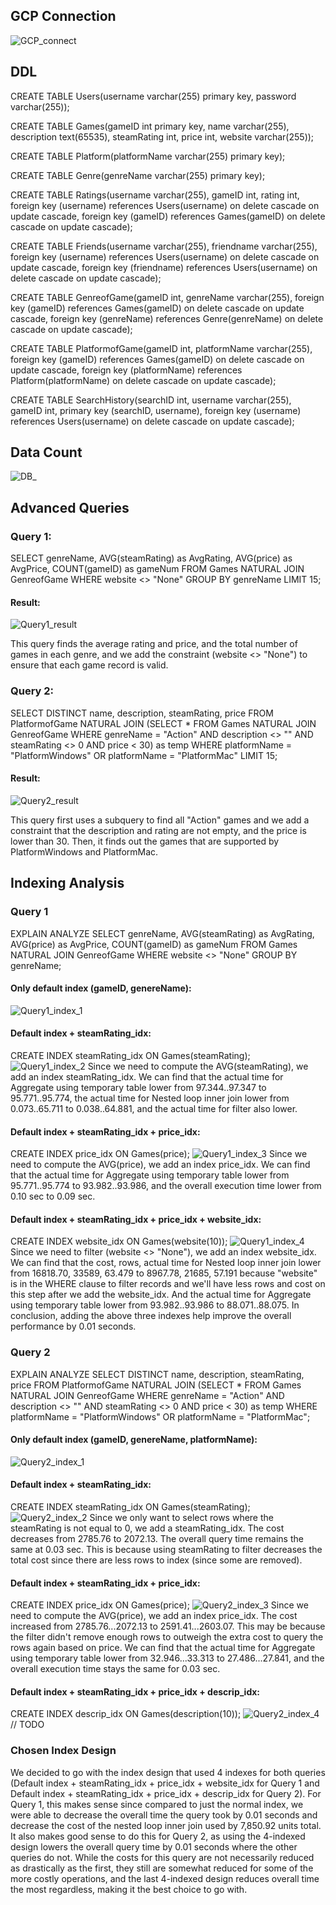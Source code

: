## GCP Connection
![GCP_connect](./figures/DB_connection.jpg)

## DDL
CREATE TABLE Users(username varchar(255) primary key, password varchar(255));

CREATE TABLE Games(gameID int primary key, name varchar(255), description text(65535), steamRating int, price int, website varchar(255));

CREATE TABLE Platform(platformName varchar(255) primary key);

CREATE TABLE Genre(genreName varchar(255) primary key);

CREATE TABLE Ratings(username varchar(255), gameID int, rating int, foreign key (username) references Users(username) on delete cascade on update cascade, foreign key (gameID) references Games(gameID) on delete cascade on update cascade);

CREATE TABLE Friends(username varchar(255), friendname varchar(255), foreign key (username) references Users(username) on delete cascade on update cascade, foreign key (friendname) references Users(username) on delete cascade on update cascade);

CREATE TABLE GenreofGame(gameID int, genreName varchar(255), foreign key (gameID) references Games(gameID) on delete cascade on update cascade, foreign key (genreName) references Genre(genreName) on delete cascade on update cascade);

CREATE TABLE PlatformofGame(gameID int, platformName varchar(255), foreign key (gameID) references Games(gameID) on delete cascade on update cascade, foreign key (platformName) references Platform(platformName) on delete cascade on update cascade);

CREATE TABLE SearchHistory(searchID int, username varchar(255), gameID int, primary key (searchID, username), foreign key (username) references Users(username) on delete cascade on update cascade);

## Data Count
![DB_](./figures/Data_count.jpg)

## Advanced Queries
### Query 1:
SELECT genreName, AVG(steamRating) as AvgRating, AVG(price) as AvgPrice, COUNT(gameID) as gameNum
FROM Games NATURAL JOIN GenreofGame
WHERE website <> "None"
GROUP BY genreName
LIMIT 15;

#### Result:
![Query1_result](figures/Query1.jpg)

This query finds the average rating and price, and the total number of games in each genre, and we add the constraint (website <> "None") to ensure that each game record is valid.

### Query 2:
SELECT DISTINCT name, description, steamRating, price
FROM PlatformofGame NATURAL JOIN (SELECT * FROM Games NATURAL JOIN GenreofGame WHERE genreName = "Action" AND description <> "" AND steamRating <> 0 AND price < 30) as temp
WHERE platformName = "PlatformWindows" OR platformName = "PlatformMac"
LIMIT 15;

#### Result:
![Query2_result](figures/Query2.jpg)

This query first uses a subquery to find all "Action" games and we add a constraint that the description and rating are not empty, and the price is lower than 30. Then, it finds out the games that are supported by PlatformWindows and PlatformMac.

## Indexing Analysis
### Query 1

EXPLAIN ANALYZE SELECT genreName, AVG(steamRating) as AvgRating, AVG(price) as AvgPrice, COUNT(gameID) as gameNum FROM Games NATURAL JOIN GenreofGame WHERE website <> "None" GROUP BY genreName;

#### Only default index (gameID, genereName):
![Query1_index_1](figures/Q1_index_1.jpg)

#### Default index + steamRating_idx:
CREATE INDEX steamRating_idx ON Games(steamRating);
![Query1_index_2](figures/Q1_index_2.jpg)
Since we need to compute the AVG(steamRating), we add an index steamRating_idx. We can find that the actual time for Aggregate using temporary table lower from 97.344..97.347 to 95.771..95.774, the actual time for Nested loop inner join lower from 0.073..65.711 to 0.038..64.881, and the actual time for filter also lower.

#### Default index + steamRating_idx + price_idx:
CREATE INDEX price_idx ON Games(price);
![Query1_index_3](figures/Q1_index_3.jpg)
Since we need to compute the AVG(price), we add an index price_idx. We can find that the actual time for Aggregate using temporary table lower from 95.771..95.774 to 93.982..93.986, and the overall execution time lower from 0.10 sec to 0.09 sec.

#### Default index + steamRating_idx + price_idx + website_idx:
CREATE INDEX website_idx ON Games(website(10));
![Query1_index_4](figures/Q1_index_4.jpg)
Since we need to filter (website <> "None"), we add an index website_idx. We can find that the cost, rows, actual time for Nested loop inner join lower from 16818.70, 33589, 63.479 to 8967.78, 21685, 57.191 because "website" is in the WHERE clause to filter records and we'll have less rows and cost on this step after we add the website_idx. And the actual time for Aggregate using temporary table lower from 93.982..93.986 to 88.071..88.075. In conclusion, adding the above three indexes help improve the overall performance by 0.01 seconds.

### Query 2

EXPLAIN ANALYZE SELECT DISTINCT name, description, steamRating, price FROM PlatformofGame NATURAL JOIN (SELECT * FROM Games NATURAL JOIN GenreofGame WHERE genreName = "Action" AND description <> "" AND steamRating <> 0 AND price < 30) as temp WHERE platformName = "PlatformWindows" OR platformName = "PlatformMac";

#### Only default index (gameID, genereName, platformName):
![Query2_index_1](figures/Q2_index_1.jpg)

#### Default index + steamRating_idx:
CREATE INDEX steamRating_idx ON Games(steamRating);
![Query2_index_2](figures/Q2_index_2.jpg)
Since we only want to select rows where the steamRating is not equal to 0, we add a steamRating_idx. The cost decreases from 2785.76 to 2072.13. The overall query time remains the same at 0.03 sec. This is because using steamRating to filter decreases the total cost since there are less rows to index (since some are removed).

#### Default index + steamRating_idx + price_idx:
CREATE INDEX price_idx ON Games(price);
![Query2_index_3](figures/Q2_index_3.jpg)
Since we need to compute the AVG(price), we add an index price_idx. The cost increased from 2785.76...2072.13 to 2591.41...2603.07. This may be because the filter didn't remove enough rows to outweigh the extra cost to query the rows again based on price. We can find that the actual time for Aggregate using temporary table lower from 32.946...33.313 to 27.486...27.841, and the overall execution time stays the same for 0.03 sec.

#### Default index + steamRating_idx + price_idx + descrip_idx:
CREATE INDEX descrip_idx ON Games(description(10));
![Query2_index_4](figures/Q2_index_4.jpg)
// TODO

### Chosen Index Design
We decided to go with the index design that used 4 indexes for both queries (Default index + steamRating_idx + price_idx + website_idx for Query 1 and Default index + steamRating_idx + price_idx + descrip_idx for Query 2). For Query 1, this makes sense since compared to just the normal index, we were able to decrease the overall time the query took by 0.01 seconds and decrease the cost of the nested loop inner join used by 7,850.92 units total. It also makes good sense to do this for Query 2, as using the 4-indexed design lowers the overall query time by 0.01 seconds where the other queries do not. While the costs for this query are not necessarily reduced as drastically as the first, they still are somewhat reduced for some of the more costly operations, and the last 4-indexed design reduces overall time the most regardless, making it the best choice to go with.
